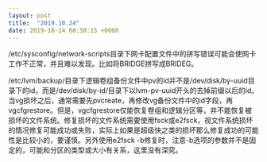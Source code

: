 ```yaml
---
layout: post
title:  "2019.10.24"
date: 2019-10-24 08:50:15 +0000   
---
```


/etc/sysconfig/network-scripts目录下网卡配置文件中的拼写错误可能会使网卡工作不正常，并且难以发现。比如将BRIDGE拼写成BRIDEG。

/etc/lvm/backup/目录下逻辑卷组备份文件中pv的id并不是/dev/disk/by-uuid目录下的id，而是/dev/disk/by-id/目录下以lvm-pv-uuid开头的去掉前缀以后的id。当vg损坏之后，通常需要先pvcreate，再修改vg备份文件中的id字段，再vgcfgrestore。但是，vgcfgrestore仅能恢复卷组和逻辑分区等，并不能恢复被损坏的文件系统。修复损坏的文件系统需要使用fsck或e2fsck，视文件系统损坏的情况修复可能成功或失败，实际上如果是超级快之类的损坏那么修复成功的可能性是比较小的，要谨慎。另外使用e2fsck -b修复时，注意-b选项的参数并不是固定的，可能和分区的类型或大小有关系，这里没有深究。
